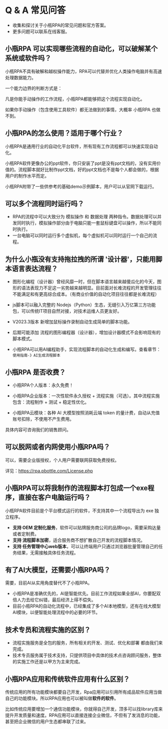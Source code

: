 # Q & A 常见问答

- 收集和探讨关于小瓶RPA的常见问题和官方答案。
- 更多问题可以联系在线客服。

## 小瓶RPA 可以实现哪些流程的自动化，可以破解某个系统或软件吗？

小瓶RPA不具有破解和越权操作能力，RPA可以代替并优化人类操作电脑并有高速处理数据能力。

一个能力边界的判断方式是：

凡是你能手动操作的工作流程，小瓶RPA都能够把这个流程实现自动化。

如果你手动操作（包含使用工具软件）都无法做到的事情，大概率 小瓶RPA 也做不到。


## 小瓶RPA的怎么使用？适用于哪个行业？

小瓶RPA是通用行业的自动化平台软件，所有现有工作流程都可以快速实现自动化。

小瓶RPA软件更像办公的ppt软件，你只安装了ppt是没有ppt文档的，没有实用价值的。流程脚本就好比制作ppt文档，好的ppt文档也不是每个人都会做的，根据用户的制作水平而定。

小瓶RPA附带了一些供参考的基础demo示例脚本，用户可以从官网下载运行。



## 可以多个流程同时运行吗？

- RPA的流程中可以大致分为 模拟操作 和 数据处理 两种指令。数据处理可以并发同时执行，模拟操作部分由于电脑只能一套鼠标键盘可以操作，所以不能同时执行。
- 一台电脑可以同时运行多个虚拟机，每个虚拟机可以同时运行一个自己的流程。



## 为什么小瓶没有支持拖拉拽的所谓 '设计器'，只能用脚本语言表达流程？

- 图形化编程（设计器）曾经风靡一时，但在脚本语言越来越傻瓜化的今天，图形的语法表现力不足这一劣势越来越明显。目前面对长难流程的开发管理往往不能满足和有更高综合成本。（有商业价值的自动化项目往往都是长难流程）
  
- js脚本可以融入完整的 Nodejs（Python）生态，无缝引入万亿第三方功能包，可以传统IT项目自然对接，对技术运维人员更友好。
  
- V2023.3版本 新增加鼠标操作录制自动生成简单的脚本功能。
  
- 后期可能添加 流程的图形编程器（设计器），增加设计器模式不会影响现有的脚本模式。

- 小瓶RPA可以用AI编程助手，实现流程脚本的自动化生成和编写。查看章节：`使用指南-》AI生成流程脚本`


## 小瓶RPA 是否收费？

- 小瓶RPA个人版本：永久免费！

- 小瓶RPA企业版本：一次性软件永久授权 + 流程实施（可选）。其中流程实施包含：流程制作 + 测试 + 稳定性优化。
  
- 小瓶RPA云模块：各种 AI 大模型按照消耗云端 token 的量计费，自动从充值账号扣除，不使用不产生费用。

具体内容可咨询我们的销售顾问。


## 可以脱网或者内网使用小瓶RPA吗？

可以，需要企业版授权，个人用户需要联网获取免费授权。

详见：https://rpa.pbottle.com/License.php


## 小瓶RPA可以将我制作的流程脚本打包成一个exe程序，直接在客户电脑运行吗？

  小瓶RPA软件目前是个平台模式运行的软件，不支持其中一个流程导出为 exe 独立程序。

- **支持 OEM 定制化服务**，软件可以贴牌服务商公司的品牌logo，需要采购达量或者定制费。
- **支持 流程脚本加密**，适合服务商不想扩散自己开发的流程脚本情况。
- **支持 任务管理中心web版本**，可以让终端用户只通过浏览器批量管理自己的任务结果，无需接触具体任务流程。

##  有了AI大模型，还需要小瓶RPA吗？

  需要，目前AI从实用角度替代不了小瓶RPA。

- 小瓶RPA是准确优先的，AI是智能优先。目前工作流程如果全部AI，你要配双倍人力去给它纠错，最后经济上得不偿失。
- 目前小瓶RPA的自动化流程中，已经集成了多个AI本地模型，还有在线大模型AI模块，以便智能处理流程中的必要的环节。

##  技术专员和流程实施的区别？

- 流程实施服务是全包的服务，所有相关的开发、测试、优化和部署 都由我们来完成。
- 技术专员服务属于技术支持，只提供项目中具体的技术点咨询顾问服务，整体的实施工作还是以甲方为主来完成。

##  小瓶RPA应用和传统软件应用有什么区别？

传统应用的所有功能模块都要自己开发，Rpa应用可以引用所有成品软件应用当做自己的功能模块。所以RPA应用也可以被叫做**软件的软件**。

比如传统应用要增加一个通信功能模块，你就得自己开发，顶多可以找library库来提升开发质量和速度。RPA应用可以直接连接企业微信，不但有了发消息的功能，甚至把企业微信的用户生态都串联了过来。